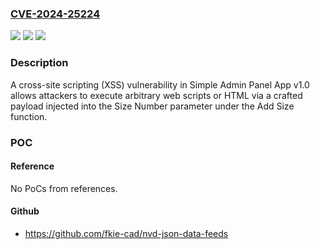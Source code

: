 ### [CVE-2024-25224](https://cve.mitre.org/cgi-bin/cvename.cgi?name=CVE-2024-25224)
![](https://img.shields.io/static/v1?label=Product&message=n%2Fa&color=blue)
![](https://img.shields.io/static/v1?label=Version&message=n%2Fa&color=blue)
![](https://img.shields.io/static/v1?label=Vulnerability&message=n%2Fa&color=brighgreen)

### Description

A cross-site scripting (XSS) vulnerability in Simple Admin Panel App v1.0 allows attackers to execute arbitrary web scripts or HTML via a crafted payload injected into the Size Number parameter under the Add Size function.

### POC

#### Reference
No PoCs from references.

#### Github
- https://github.com/fkie-cad/nvd-json-data-feeds

